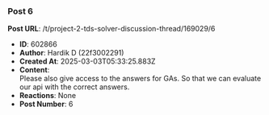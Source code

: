 ### Post 6
**Post URL**: /t/project-2-tds-solver-discussion-thread/169029/6
- **ID**: 602866
- **Author**: Hardik D (22f3002291)
- **Created At**: 2025-03-03T05:33:25.883Z
- **Content**:  
  Please also give access to the answers for GAs. So that we can evaluate our api with the correct answers.
- **Reactions**: None
- **Post Number**: 6

